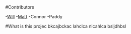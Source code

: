 #Contributors

-[Will](./will.md)
-[Matt](./matt.md)
-Connor
-Paddy

#What is this projec
bkcajbckac
lahclca
nlcahlca
bsljdhbsl
